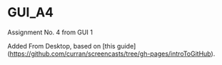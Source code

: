 # GUI_A4
Assignment No. 4 from GUI 1

Added From Desktop, based on [this guide] (https://github.com/curran/screencasts/tree/gh-pages/introToGitHub).
